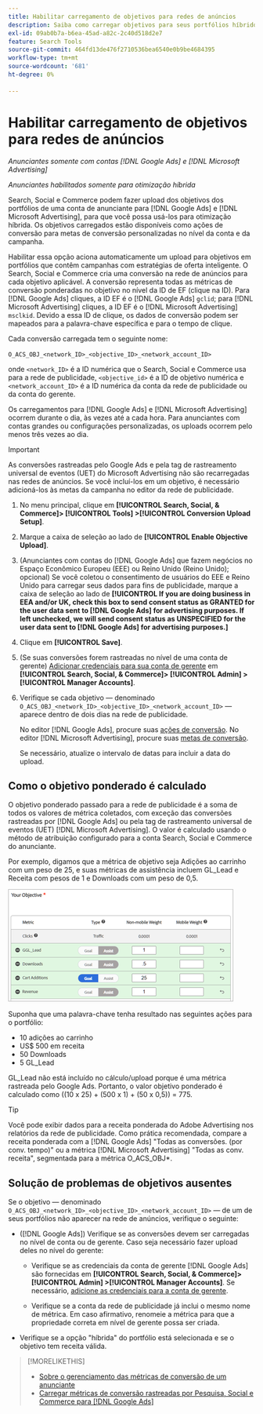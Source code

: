 ```yaml
---
title: Habilitar carregamento de objetivos para redes de anúncios
description: Saiba como carregar objetivos para seus portfólios híbridos do  [!DNL Google Ads] and [!DNL Microsoft Advertising].
exl-id: 09ab0b7a-b6ea-45ad-a82c-2c40d518d2e7
feature: Search Tools
source-git-commit: 464fd13de476f2710536bea6540e0b9be4684395
workflow-type: tm+mt
source-wordcount: '681'
ht-degree: 0%

---
```


# Habilitar carregamento de objetivos para redes de anúncios

*Anunciantes somente com contas [!DNL Google Ads] e [!DNL Microsoft Advertising]*

*Anunciantes habilitados somente para otimização híbrida*

Search, Social e Commerce podem fazer upload dos objetivos dos portfólios de uma conta de anunciante para [!DNL Google Ads] e [!DNL Microsoft Advertising], para que você possa usá-los para otimização híbrida. Os objetivos carregados estão disponíveis como ações de conversão para metas de conversão personalizadas no nível da conta e da campanha.

Habilitar essa opção aciona automaticamente um upload para objetivos em portfólios que contêm campanhas com estratégias de oferta inteligente. O Search, Social e Commerce cria uma conversão na rede de anúncios para cada objetivo aplicável. A conversão representa todas as métricas de conversão ponderadas no objetivo no nível da ID de EF (clique na ID). Para [!DNL Google Ads] cliques, a ID EF é o [!DNL Google Ads] `gclid`; para [!DNL Microsoft Advertising] cliques, a ID EF é o [!DNL Microsoft Advertising] `msclkid`. Devido a essa ID de clique, os dados de conversão podem ser mapeados para a palavra-chave específica e para o tempo de clique.

Cada conversão carregada tem o seguinte nome:

`O_ACS_OBJ_<network_ID>_<objective_ID>_<network_account_ID>`

onde `<network_ID>` é a ID numérica que o Search, Social e Commerce usa para a rede de publicidade, `<objective_id>` é a ID de objetivo numérica e `<network_account_ID>` é a ID numérica da conta da rede de publicidade ou da conta do gerente.

Os carregamentos para [!DNL Google Ads] e [!DNL Microsoft Advertising] ocorrem durante o dia, às vezes até a cada hora. Para anunciantes com contas grandes ou configurações personalizadas, os uploads ocorrem pelo menos três vezes ao dia.

>[!IMPORTANT]
>
>As conversões rastreadas pelo Google Ads e pela tag de rastreamento universal de eventos (UET) do Microsoft Advertising não são recarregadas nas redes de anúncios. Se você incluí-los em um objetivo, é necessário adicioná-los às metas da campanha no editor da rede de publicidade.

1. No menu principal, clique em **[!UICONTROL Search, Social, & Commerce]> [!UICONTROL Tools] >[!UICONTROL Conversion Upload Setup]**.

1. Marque a caixa de seleção ao lado de **[!UICONTROL Enable Objective Upload]**.

1. (Anunciantes com contas do [!DNL Google Ads] que fazem negócios no Espaço Econômico Europeu (EEE) ou Reino Unido (Reino Unido); opcional) Se você coletou o consentimento de usuários do EEE e Reino Unido para carregar seus dados para fins de publicidade, marque a caixa de seleção ao lado de **[!UICONTROL If you are doing business in EEA and/or UK, check this box to send consent status as GRANTED for the user data sent to [!DNL Google Ads] for advertising purposes. If left unchecked, we will send consent status as UNSPECIFIED for the user data sent to [!DNL Google Ads] for advertising purposes.]**

1. Clique em **[!UICONTROL Save]**.

1. (Se suas conversões forem rastreadas no nível de uma conta de gerente) [Adicionar credenciais para sua conta de gerente](/help/search-social-commerce/admin/manager-accounts.md) em **[!UICONTROL Search, Social, & Commerce]> [!UICONTROL Admin] >[!UICONTROL Manager Accounts]**.

1. Verifique se cada objetivo — denominado `O_ACS_OBJ_<network_ID>_<objective_ID>_<network_account_ID>` — aparece dentro de dois dias na rede de publicidade.

   No editor [!DNL Google Ads], procure suas [ações de conversão](https://support.google.com/google-ads/answer/11461796). No editor [!DNL Microsoft Advertising], procure suas [metas de conversão](https://help.ads.microsoft.com/#apex/ads/en/56709).

   Se necessário, atualize o intervalo de datas para incluir a data do upload.

## Como o objetivo ponderado é calculado

O objetivo ponderado passado para a rede de publicidade é a soma de todos os valores de métrica coletados, com exceção das conversões rastreadas por [!DNL Google Ads] ou pela tag de rastreamento universal de eventos (UET) [!DNL Microsoft Advertising]. O valor é calculado usando o método de atribuição configurado para a conta Search, Social e Commerce do anunciante.

Por exemplo, digamos que a métrica de objetivo seja Adições ao carrinho com um peso de 25, e suas métricas de assistência incluem GL_Lead e Receita com pesos de 1 e Downloads com um peso de 0,5.

![Exemplo de um objetivo ponderado](/help/search-social-commerce/assets/objective-example.png "Exemplo de um objetivo ponderado")

Suponha que uma palavra-chave tenha resultado nas seguintes ações para o portfólio:

* 10 adições ao carrinho
* US$ 500 em receita
* 50 Downloads
* 5 GL_Lead

GL_Lead não está incluído no cálculo/upload porque é uma métrica rastreada pelo Google Ads. Portanto, o valor objetivo ponderado é calculado como ((10 x 25) + (500 x 1) + (50 x 0,5)) = 775.

>[!TIP]
>
>Você pode exibir dados para a receita ponderada do Adobe Advertising nos relatórios da rede de publicidade. Como prática recomendada, compare a receita ponderada com a [!DNL Google Ads] &quot;Todas as conversões. (por conv. tempo)&quot; ou a métrica [!DNL Microsoft Advertising] &quot;Todas as conv. receita&quot;, segmentada para a métrica O_ACS_OBJ*.<!--clarify -->

## Solução de problemas de objetivos ausentes

Se o objetivo — denominado `O_ACS_OBJ_<network_ID>_<objective_ID>_<network_account_ID>` — de um de seus portfólios não aparecer na rede de anúncios, verifique o seguinte:

* ([!DNL Google Ads]) Verifique se as conversões devem ser carregadas no nível de conta ou de gerente. Caso seja necessário fazer upload deles no nível do gerente:

   * Verifique se as credenciais da conta de gerente [!DNL Google Ads] são fornecidas em **[!UICONTROL Search, Social, & Commerce]> [!UICONTROL Admin] >[!UICONTROL Manager Accounts]**. Se necessário, [adicione as credenciais para a conta de gerente](/help/search-social-commerce/admin/manager-accounts.md).

   * Verifique se a conta da rede de publicidade já inclui o mesmo nome de métrica. Em caso afirmativo, renomeie a métrica para que a propriedade correta em nível de gerente possa ser criada.

* Verifique se a opção &quot;híbrida&quot; do portfólio está selecionada e se o objetivo tem receita válida.

>[!MORELIKETHIS]
>
>* [Sobre o gerenciamento das métricas de conversão de um anunciante](/help/search-social-commerce/admin/conversion-metrics/conversion-metric-about.md)
>* [Carregar métricas de conversão rastreadas por Pesquisa, Social e Commerce para [!DNL Google Ads]](conversion-metrics-upload-to-google.md)
